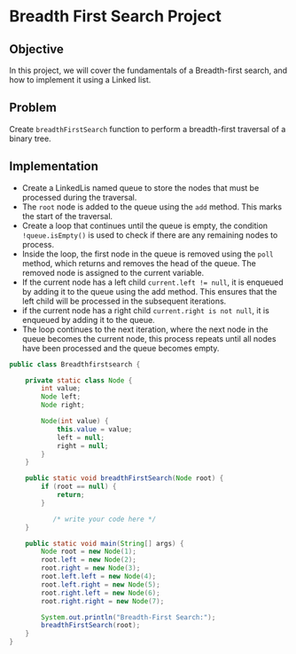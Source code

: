 # Breadth First Search Project



## Objective

In this project, we will cover the fundamentals of a Breadth-first search, and how to implement it using a Linked list.


## Problem


Create `breadthFirstSearch` function to perform a breadth-first traversal of a binary tree.

## Implementation
* Create a LinkedLis named queue to store the nodes that must be processed during the traversal.
* The `root` node is added to the queue using the `add` method. This marks the start of the traversal.
* Create a loop that continues until the queue is empty, the condition `!queue.isEmpty()` is used to check if there are any remaining nodes to process.
* Inside the loop, the first node in the queue is removed using the `poll` method, which returns and removes the head of the queue. The removed node is assigned to the current variable.
* If the current node has a left child `current.left != null`, it is enqueued by adding it to the queue using the add method. This ensures that the left child will be processed in the subsequent iterations.
* if the current node has a right child `current.right is not null`, it is enqueued by adding it to the queue.
* The loop continues to the next iteration, where the next node in the queue becomes the current node, this process repeats until all nodes have been processed and the queue becomes empty.

```java
public class Breadthfirstsearch {

    private static class Node {
        int value;
        Node left;
        Node right;

        Node(int value) {
            this.value = value;
            left = null;
            right = null;
        }
    }

    public static void breadthFirstSearch(Node root) {
        if (root == null) {
            return;
        }

           /* write your code here */
    }

    public static void main(String[] args) {
        Node root = new Node(1);
        root.left = new Node(2);
        root.right = new Node(3);
        root.left.left = new Node(4);
        root.left.right = new Node(5);
        root.right.left = new Node(6);
        root.right.right = new Node(7);

        System.out.println("Breadth-First Search:");
        breadthFirstSearch(root);
    }
}

```
